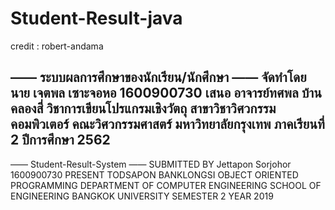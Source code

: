 # Student-Result-java
credit : robert-andama

—— ระบบผลการศึกษาของนักเรียน/นักศึกษา ——
จัดทำโดย
นาย เจตพล เซาะจอหอ 1600900730
เสนอ
อาจารย์ทศพล บ้านคลองสี่
วิชาการเขียนโปรแกรมเชิงวัตถุ
สาขาวิชาวิศวกรรมคอมพิวเตอร์
คณะวิศวกรรมศาสตร์
มหาวิทยาลัยกรุงเทพ
ภาคเรียนที่ 2 ปีการศึกษา 2562
----------------------------------------------------
—— Student-Result-System ——
SUBMITTED BY
Jettapon Sorjohor 1600900730
PRESENT
TODSAPON BANKLONGSI
OBJECT ORIENTED PROGRAMMING
DEPARTMENT OF COMPUTER ENGINEERING
SCHOOL OF ENGINEERING
BANGKOK UNIVERSITY
SEMESTER 2 YEAR 2019
